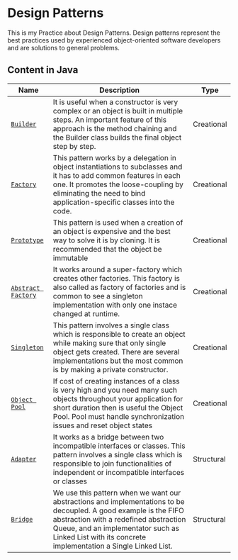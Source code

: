 # Design Patterns
This is my Practice about Design Patterns. Design patterns represent the best practices used by experienced object-oriented software developers and are solutions to general problems.

## Content in Java
| Name | Description | Type |
|------|-------------|------|
| [`Builder`](https://github.com/vargas88hugo/design-patterns/tree/master/java/com/builder) | It is useful when a constructor is very complex or an object is built in multiple steps. An important feature of this approach is the method chaining and the Builder class builds the final object step by step. | Creational |
| [`Factory`](https://github.com/vargas88hugo/design-patterns/tree/master/java/com/factory) | This pattern works by a delegation in object instantiations to subclasses and it has to add common features in each one. It promotes the loose-coupling by eliminating the need to bind application-specific classes into the code. | Creational |
| [`Prototype`](https://github.com/vargas88hugo/design-patterns/tree/master/java/com/prototype) | This pattern is used when a creation of an object is expensive and the best way to solve it is by cloning. It is recommended that the object be immutable | Creational |
| [`Abstract Factory`](https://github.com/vargas88hugo/design-patterns/tree/master/java/com/abstractfactory) | It works around a super-factory which creates other factories. This factory is also called as factory of factories and is common to see a singleton implementation with only one instace changed at runtime. | Creational |
| [`Singleton`](https://github.com/vargas88hugo/design-patterns/tree/master/java/com/singleton) | This pattern involves a single class which is responsible to create an object while making sure that only single object gets created. There are several implementations but the most common is by making a private constructor.  | Creational |
| [`Object Pool`](https://github.com/vargas88hugo/design-patterns/tree/master/java/com/objectpool) | If cost of creating instances of a class is very high and you need many such objects throughout your application for short duration then is useful the Object Pool. Pool must handle synchronization issues and reset object states | Creational |
| [`Adapter`](https://github.com/vargas88hugo/design-patterns/tree/master/java/com/adapter) | It works as a bridge between two incompatible interfaces or classes. This pattern involves a single class which is responsible to join functionalities of independent or incompatible interfaces or classes | Structural |
| [`Bridge`](https://github.com/vargas88hugo/design-patterns/tree/master/java/com/bridge) | We use this pattern when we want our abstractions and implementations to be decoupled. A good example is the FIFO abstraction with a redefined abstraction Queue, and an implementator such as Linked List with its concrete implementation a Single Linked List. | Structural |
